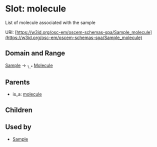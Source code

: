 
# Slot: molecule

List of molecule associated with the sample

URI: [https://w3id.org/osc-em/oscem-schemas-spa/Sample_molecule](https://w3id.org/osc-em/oscem-schemas-spa/Sample_molecule)


## Domain and Range

[Sample](Sample.md) &#8594;  <sub>1..\*</sub> [Molecule](Molecule.md)

## Parents

 *  is_a: [molecule](molecule.md)

## Children


## Used by

 * [Sample](Sample.md)
